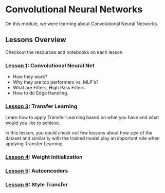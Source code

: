 # Convolutional Neural Networks

On this module, we were learning about Convolutional Neural Networks. 

## Lessons Overview

Checkout the resources and notebooks on each lesson.

### [Lesson 1](#l1_cnns): Convolutional Neural Net

- How they work?
- Why they are top performers vs. MLP's? 
- What are Filters, High Pass Filters. 
- How to do Edge Handling. 

### [Lesson 3](#l3_transfer_learning): Transfer Learning

Learn how to apply Transfer Learning based on what you have and what would you like to achieve.
 
In this lesson, you could check out few lessons about how size of the dataset and similarity with the trained model play an important role when applying Transfer Learning

### [Lesson 4](#l4_weight_initialization): Weight Initialization

### [Lesson 5](#l5_autoencoders): Autoencoders

### [Lesson 6](#l6_style_transfer): Style Transfer